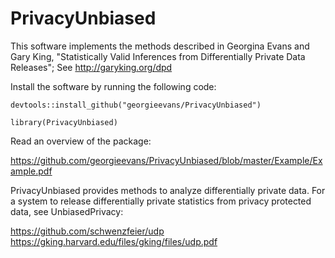 # PrivacyUnbiased

This software implements the methods described in Georgina Evans and Gary King, 
"Statistically Valid Inferences from Differentially Private Data Releases"; See 
http://garyking.org/dpd

Install the software by running the following code: 

`devtools::install_github("georgieevans/PrivacyUnbiased")`

`library(PrivacyUnbiased)`

Read an overview of the package: 

<https://github.com/georgieevans/PrivacyUnbiased/blob/master/Example/Example.pdf> 

PrivacyUnbiased provides methods to analyze differentially private data. For a system to release differentially private statistics from privacy protected data, see UnbiasedPrivacy: 

https://github.com/schwenzfeier/udp
https://gking.harvard.edu/files/gking/files/udp.pdf
